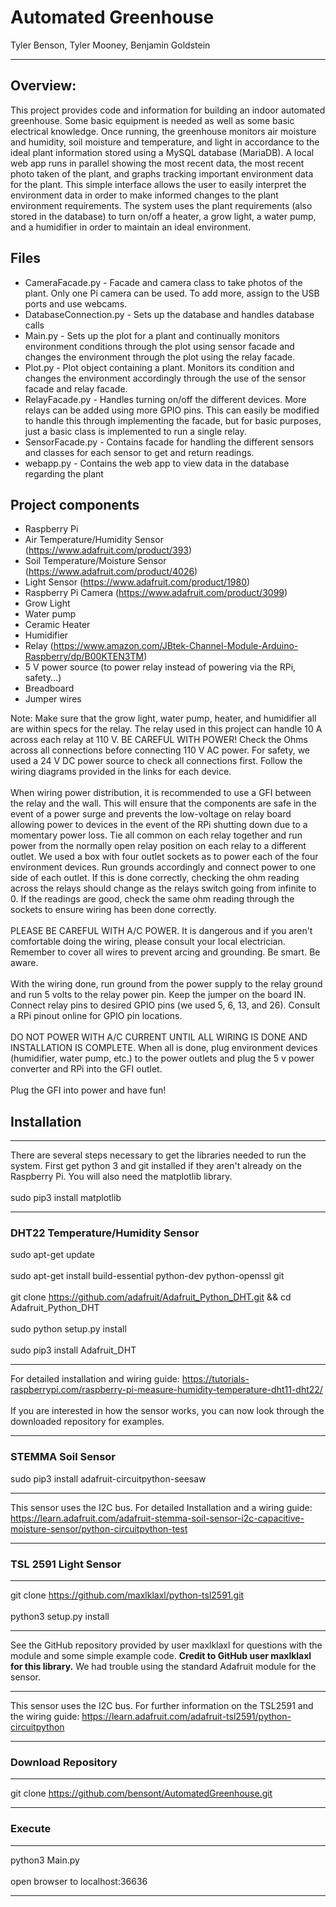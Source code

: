 # Automated Greenhouse
Tyler Benson, Tyler Mooney, Benjamin Goldstein
***
## Overview:
This project provides code and information for building an indoor automated greenhouse.
Some basic equipment is needed as well as some basic electrical knowledge. Once running,
the greenhouse monitors air moisture and humidity, soil moisture and temperature, and
light in accordance to the ideal plant information stored using a MySQL database (MariaDB).
A local web app runs in parallel showing the most recent data, the most recent photo
taken of the plant, and graphs tracking important environment data for the plant. This
simple interface allows the user to easily interpret the environment data in order
to make informed changes to the plant environment requirements. The system uses the
plant requirements (also stored in the database) to turn on/off a heater, a grow
light, a water pump, and a humidifier in order to maintain an ideal environment.

## Files
* CameraFacade.py - Facade and camera class to take photos of the plant. Only one
Pi camera can be used. To add more, assign to the USB ports and use webcams.
* DatabaseConnection.py - Sets up the database and handles database calls
* Main.py - Sets up the plot for a plant and continually monitors environment
conditions through the plot using sensor facade and changes the environment through the
plot using the relay facade.
* Plot.py - Plot object containing a plant. Monitors its condition and changes
the environment accordingly through the use of the sensor facade and relay facade.
* RelayFacade.py - Handles turning on/off the different devices. More relays can
be added using more GPIO pins. This can easily be modified to handle this through
implementing the facade, but for basic purposes, just a basic class is implemented
to run a single relay.
* SensorFacade.py - Contains facade for handling the different sensors and classes
for each sensor to get and return readings.
* webapp.py - Contains the web app to view data in the database regarding the plant

## Project components
* Raspberry Pi
* Air Temperature/Humidity Sensor (https://www.adafruit.com/product/393)
* Soil Temperature/Moisture Sensor (https://www.adafruit.com/product/4026)
* Light Sensor (https://www.adafruit.com/product/1980)
* Raspberry Pi Camera (https://www.adafruit.com/product/3099)
* Grow Light
* Water pump
* Ceramic Heater
* Humidifier
* Relay (https://www.amazon.com/JBtek-Channel-Module-Arduino-Raspberry/dp/B00KTEN3TM)
* 5 V power source (to power relay instead of powering via the RPi, safety...)
* Breadboard
* Jumper wires

Note: Make sure that the grow light, water pump, heater, and humidifier all are
within specs for the relay. The relay used in this project can handle 10 A across
each relay at 110 V. BE CAREFUL WITH POWER! Check the Ohms across all connections
before connecting 110 V AC power. For safety, we used a 24 V DC power source to check all
connections first. Follow the wiring diagrams provided in the links for each device.
<br/>
<br/>
When wiring power distribution, it is recommended to use a GFI between the relay and
the wall. This will ensure that the components are safe in the event of a power surge
and prevents the low-voltage on relay board allowing power to devices in the event
of the RPi shutting down due to a momentary power loss. Tie all common on each relay
together and run power from the normally open relay position on each relay to a different
outlet. We used a box with four outlet sockets as to power each of the four environment
devices. Run grounds accordingly and connect power to one side of each outlet. If this
is done correctly, checking the ohm reading across the relays should change as the relays
switch going from infinite to 0. If the readings are good, check the same ohm reading
through the sockets to ensure wiring has been done correctly.
<br/>
<br/>
PLEASE BE CAREFUL WITH A/C POWER. It is dangerous and if you aren't comfortable
doing the wiring, please consult your local electrician. Remember to cover all wires
to prevent arcing and grounding. Be smart. Be aware.
<br/>
<br/>
With the wiring done, run ground from the power supply to the relay ground and
run 5 volts to the relay power pin. Keep the jumper on the board IN. Connect relay
pins to desired GPIO pins (we used 5, 6, 13, and 26). Consult a RPi pinout online
for GPIO pin locations.
<br/>
<br/>
DO NOT POWER WITH A/C CURRENT UNTIL ALL WIRING IS DONE AND INSTALLATION IS COMPLETE.
When all is done, plug environment devices (humidifier, water pump, etc.) to the
power outlets and plug the 5 v power converter and RPi into the GFI outlet.
<br/>
<br/>
Plug the GFI into power and have fun!

## Installation
***
There are several steps necessary to get the libraries needed to run the system.
First get python 3 and git installed if they aren't already on the Raspberry Pi.
You will also need the matplotlib library.
<br/>
<br/>
sudo pip3 install matplotlib
***
### DHT22 Temperature/Humidity Sensor
sudo apt-get update
<br/>
<br/>
sudo apt-get install build-essential python-dev python-openssl git
<br/>
<br/>
git clone https://github.com/adafruit/Adafruit_Python_DHT.git && cd Adafruit_Python_DHT
<br/>
<br/>
sudo python setup.py install
<br/>
<br/>
sudo pip3 install Adafruit_DHT
***
For detailed installation and wiring guide:
https://tutorials-raspberrypi.com/raspberry-pi-measure-humidity-temperature-dht11-dht22/
<br/>
<br/>
If you are interested in how the sensor works, you can now look through the
downloaded repository for examples.
***
### STEMMA Soil Sensor
sudo pip3 install adafruit-circuitpython-seesaw
***
This sensor uses the I2C bus. For detailed Installation and a wiring guide:
https://learn.adafruit.com/adafruit-stemma-soil-sensor-i2c-capacitive-moisture-sensor/python-circuitpython-test
***
### TSL 2591 Light Sensor
***
git clone https://github.com/maxlklaxl/python-tsl2591.git
<br/>
<br/>
python3 setup.py install
***
See the GitHub repository provided by user maxlklaxl for questions with the module
and some simple example code. **Credit to GitHub user maxlklaxl for this library.** We had trouble
using the standard Adafruit module for the sensor.
***
This sensor uses the I2C bus. For further information on the TSL2591 and the wiring guide:
https://learn.adafruit.com/adafruit-tsl2591/python-circuitpython
***
### Download Repository
***
git clone https://github.com/bensont/AutomatedGreenhouse.git
***
### Execute
***
python3 Main.py
<br/>
<br/>
open browser to localhost:36636
***
